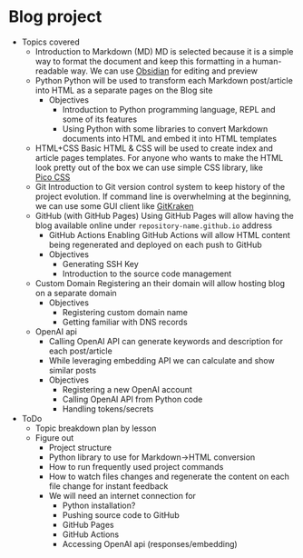# Blog project
- Topics covered
	- Introduction to Markdown (MD)
	  MD is selected because it is a simple way to format the document and keep this formatting in a human-readable way. We can use [Obsidian](https://obsidian.md/) for editing and preview
	- Python
	  Python will be used to transform each Markdown post/article into HTML as a separate pages on the Blog site
		- Objectives
			- Introduction to Python programming language, REPL and some of its features
			- Using Python with some libraries to convert Markdown documents into HTML and embed it into HTML templates
	- HTML+CSS
	  Basic HTML & CSS will be used to create index and article pages templates. For anyone who wants to make the HTML look pretty out of the box we can use simple CSS library, like [Pico CSS](https://picocss.com)
	- Git
	  Introduction to Git version control system to keep history of the project evolution. If command line is overwhelming at the beginning, we can use some GUI client like [GitKraken](https://www.gitkraken.com)
	- GitHub (with GitHub Pages)
	  Using GitHub Pages will allow having the blog available online under `repository-name.github.io` address
		- GitHub Actions
		  Enabling GitHub Actions will allow HTML content being regenerated and deployed on each push to GitHub
		- Objectives
			- Generating SSH Key
			- Introduction to the source code management
	- Custom Domain
	  Registering an their domain will allow hosting blog on a separate domain
		- Objectives
			- Registering custom domain name
			- Getting familiar with DNS records
	- OpenAI api
		- Calling OpenAI API can generate keywords and description for each post/article
		- While leveraging embedding API we can calculate and show similar posts
		- Objectives
			- Registering a new OpenAI account
			- Calling OpenAI API from Python code
			- Handling tokens/secrets
- ToDo
	- Topic breakdown plan by lesson
	- Figure out
		- Project structure
		- Python library to use for Markdown->HTML conversion
		- How to run frequently used project commands
		- How to watch files changes and regenerate the content on each file change for instant feedback
		- We will need an internet connection for
			- Python installation?
			- Pushing source code to GitHub
			- GitHub Pages
			- GitHub Actions
			- Accessing OpenAI api (responses/embedding)
